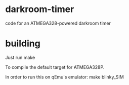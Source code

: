 # darkroom-timer
code for an ATMEGA328-powered darkroom timer

# building
Just run
    make

To compile the default target for ATMEGA328P.

In order to run this on qEmu's emulator:
    make blinky_SIM

